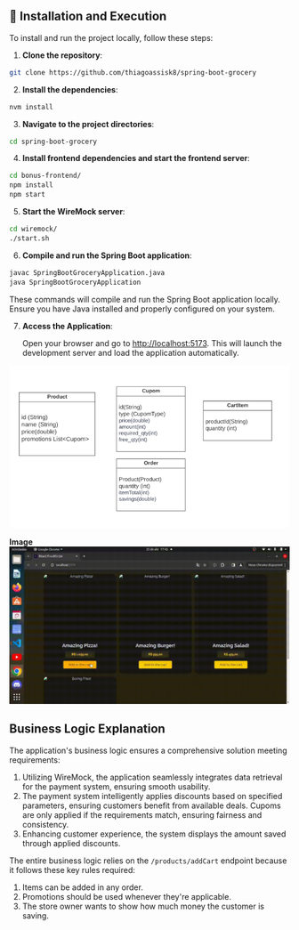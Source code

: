 ## 🚀 Installation and Execution

To install and run the project locally, follow these steps:

1. **Clone the repository**:

```bash
git clone https://github.com/thiagoassisk8/spring-boot-grocery
```

2. **Install the dependencies**:

```bash
nvm install
```

3. **Navigate to the project directories**:

```bash
cd spring-boot-grocery
```

4. **Install frontend dependencies and start the frontend server**:

```bash
cd bonus-frontend/
npm install
npm start
```

5. **Start the WireMock server**:

```bash
cd wiremock/
./start.sh
```

6. **Compile and run the Spring Boot application**:

```bash
javac SpringBootGroceryApplication.java
java SpringBootGroceryApplication
```

These commands will compile and run the Spring Boot application locally. Ensure you have Java installed and properly configured on your system.

7. **Access the Application**:

   Open your browser and go to [http://localhost:5173](http://localhost:5173). This will launch the development server and load the application automatically.

![Image Description](imgs/diagram.png)

**Image**
![Alt text](imgs/groceryStore.gif)

## Business Logic Explanation

The application's business logic ensures a comprehensive solution meeting requirements:

1. Utilizing WireMock, the application seamlessly integrates data retrieval for the payment system, ensuring smooth usability.
2. The payment system intelligently applies discounts based on specified parameters, ensuring customers benefit from available deals. Cupoms are only applied if the requirements match, ensuring fairness and consistency.
3. Enhancing customer experience, the system displays the amount saved through applied discounts.

The entire business logic relies on the `/products/addCart` endpoint because it follows these key rules required:

1. Items can be added in any order.
2. Promotions should be used whenever they're applicable.
3. The store owner wants to show how much money the customer is saving.
